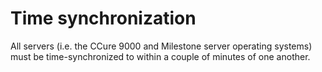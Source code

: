# Time synchronization

All servers (i.e. the CCure 9000 and Milestone server operating systems) must be time-synchronized to within a couple of minutes of one another.